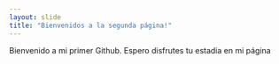 ```yaml
---
layout: slide
title: "Bienvenidos a la segunda página!"
---
```

Bienvenido a mi primer Github.
Espero disfrutes tu estadia en mi página

